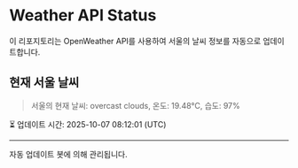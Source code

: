
# Weather API Status

이 리포지토리는 OpenWeather API를 사용하여 서울의 날씨 정보를 자동으로 업데이트합니다.

## 현재 서울 날씨
> 서울의 현재 날씨: overcast clouds, 온도: 19.48°C, 습도: 97%

⏳ 업데이트 시간: 2025-10-07 08:12:01 (UTC)

---
자동 업데이트 봇에 의해 관리됩니다.
